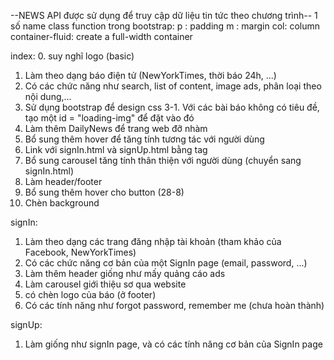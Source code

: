 --NEWS API được sử dụng để truy cập dữ liệu tin tức theo chương trình--
1 số name class function trong bootstrap: 
p : padding
m : margin
col: column 
container-fluid: create a full-width container

index: 
0. suy nghĩ logo (basic)
1. Làm theo dạng báo điện tử (NewYorkTimes, thời báo 24h, ...)
2. Có các chức năng như search, list of content, image ads, phân loại theo nội dung,...
3. Sử dụng bootstrap để design css
3-1. Với các bài báo không có tiêu đề, tạo một id = "loading-img" để đặt vào đó 
4. Làm thêm DailyNews để trang web đỡ nhàm
5. Bổ sung thêm hover để tăng tính tương tác với người dùng
6. Link với signIn.html và signUp.html bằng tag <a>
7. Bổ sung carousel tăng tính thân thiện với người dùng (chuyển sang signIn.html)
8. Làm header/footer
9. Bổ sung thêm hover cho button (28-8)
10. Chèn background

signIn:
1. Làm theo dạng các trang đăng nhập tài khoản (tham khảo của Facebook, NewYorkTimes)
2. Có các chức năng cơ bản của một SignIn page (email, password, ...)
3. Làm thêm header giống như mấy quảng cáo ads
4. Làm carousel giới thiệu sơ qua website
5. có chèn logo của báo (ở footer)
6. Có các tính năng như forgot password, remember me (chưa hoàn thành)


signUp:
1. Làm giống như signIn page, và có các tính năng cơ bản của SignIn page